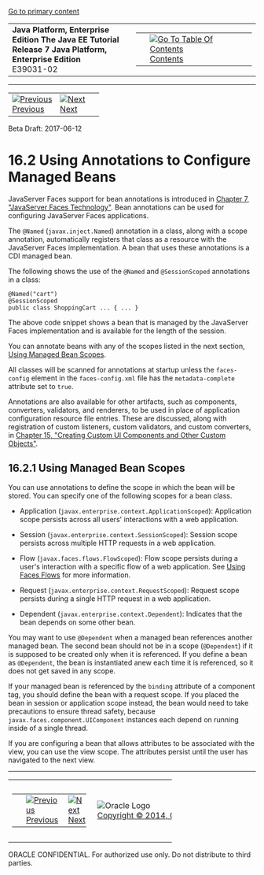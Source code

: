 [Go to primary content](#BEGIN)

<table>
<colgroup>
<col width="50%" />
<col width="50%" />
</colgroup>
<tbody>
<tr class="odd">
<td><strong>Java Platform, Enterprise Edition The Java EE Tutorial</strong><br />
<strong>Release 7 Java Platform, Enterprise Edition</strong><br />
E39031-02</td>
<td><table>
<tbody>
<tr class="odd">
<td> </td>
<td><a href="toc.htm"><img src="../../dcommon/gifs/toc.gif" alt="Go To Table Of Contents" /><br />
<span class="icon">Contents</span></a></td>
</tr>
</tbody>
</table></td>
</tr>
</tbody>
</table>

-----

<table>
<tbody>
<tr class="odd">
<td><a href="jsf-configure001.htm"><img src="../../dcommon/gifs/leftnav.gif" alt="Previous" /><br />
<span class="icon">Previous</span></a> </td>
<td><a href="jsf-configure003.htm"><img src="../../dcommon/gifs/rightnav.gif" alt="Next" /><br />
<span class="icon">Next</span></a></td>
<td> </td>
</tr>
</tbody>
</table>

Beta Draft: 2017-06-12

# 16.2 Using Annotations to Configure Managed Beans

JavaServer Faces support for bean annotations is introduced in [Chapter
7, "JavaServer Faces Technology"](jsf-intro.htm#BNAPH). Bean annotations
can be used for configuring JavaServer Faces applications.

The `@Named` (`javax.inject.Named`) annotation in a class, along with a
scope annotation, automatically registers that class as a resource with
the JavaServer Faces implementation. A bean that uses these annotations
is a CDI managed bean.

The following shows the use of the `@Named` and `@SessionScoped`
annotations in a class:

``` oac_no_warn
@Named("cart")
@SessionScoped
public class ShoppingCart ... { ... }
```

The above code snippet shows a bean that is managed by the JavaServer
Faces implementation and is available for the length of the session.

You can annotate beans with any of the scopes listed in the next
section, [Using Managed Bean Scopes](#GIRCR).

All classes will be scanned for annotations at startup unless the
`faces-config` element in the `faces-config.xml` file has the
`metadata-complete` attribute set to `true`.

Annotations are also available for other artifacts, such as components,
converters, validators, and renderers, to be used in place of
application configuration resource file entries. These are discussed,
along with registration of custom listeners, custom validators, and
custom converters, in [Chapter 15, "Creating Custom UI Components and
Other Custom Objects"](jsf-custom.htm#BNAVG).

## 16.2.1 Using Managed Bean Scopes

You can use annotations to define the scope in which the bean will be
stored. You can specify one of the following scopes for a bean class.

  - Application (`javax.enterprise.context.ApplicationScoped`):
    Application scope persists across all users' interactions with a web
    application.

  - Session (`javax.enterprise.context.SessionScoped`): Session scope
    persists across multiple HTTP requests in a web application.

  - Flow (`javax.faces.flows.FlowScoped`): Flow scope persists during a
    user's interaction with a specific flow of a web application. See
    [Using Faces Flows](jsf-configure004.htm#CHDGFCJF) for more
    information.

  - Request (`javax.enterprise.context.RequestScoped`): Request scope
    persists during a single HTTP request in a web application.

  - Dependent (`javax.enterprise.context.Dependent`): Indicates that the
    bean depends on some other bean.

You may want to use `@Dependent` when a managed bean references another
managed bean. The second bean should not be in a scope (`@Dependent`) if
it is supposed to be created only when it is referenced. If you define a
bean as `@Dependent`, the bean is instantiated anew each time it is
referenced, so it does not get saved in any scope.

If your managed bean is referenced by the `binding` attribute of a
component tag, you should define the bean with a request scope. If you
placed the bean in session or application scope instead, the bean would
need to take precautions to ensure thread safety, because
`javax.faces.component.UIComponent` instances each depend on running
inside of a single thread.

If you are configuring a bean that allows attributes to be associated
with the view, you can use the view scope. The attributes persist until
the user has navigated to the next view.

-----

<table style="width:66%;">
<colgroup>
<col width="33%" />
<col width="0%" />
<col width="33%" />
</colgroup>
<tbody>
<tr class="odd">
<td><table style="width:96%;">
<colgroup>
<col width="0%" />
<col width="48%" />
<col width="48%" />
</colgroup>
<tbody>
<tr class="odd">
<td> </td>
<td><a href="jsf-configure001.htm"><img src="../../dcommon/gifs/leftnav.gif" alt="Previous" /><br />
<span class="icon">Previous</span></a> </td>
<td><a href="jsf-configure003.htm"><img src="../../dcommon/gifs/rightnav.gif" alt="Next" /><br />
<span class="icon">Next</span></a></td>
</tr>
</tbody>
</table></td>
<td><img src="../../dcommon/gifs/oracle.gif" alt="Oracle Logo" class="copyrightlogo" /> <a href="../../dcommon/html/cpyr.htm"><br />
<span class="copyrightlogo">Copyright © 2014, Oracle and/or its affiliates. All rights reserved.</span></a></td>
<td><table>
<tbody>
<tr class="odd">
<td> </td>
<td><a href="toc.htm"><img src="../../dcommon/gifs/toc.gif" alt="Go To Table Of Contents" /><br />
<span class="icon">Contents</span></a></td>
</tr>
</tbody>
</table></td>
</tr>
</tbody>
</table>

ORACLE CONFIDENTIAL. For authorized use only. Do not distribute to third parties.
